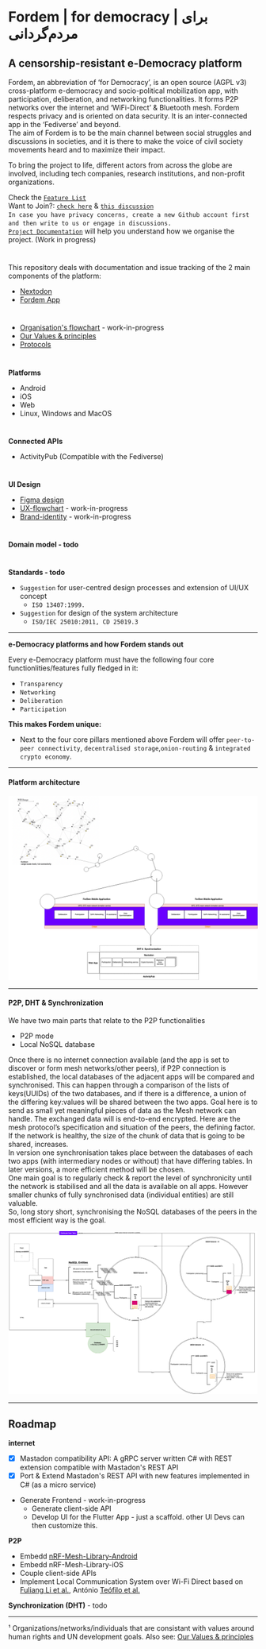 
# Fordem | for democracy | برای مردم‌گردانی
## A censorship-resistant e-Democracy platform  
Fordem, an abbreviation of ‘for Democracy’, is an open source (AGPL v3) cross-platform e-democracy and socio-political mobilization app, with participation, deliberation, and networking functionalities. It forms P2P networks over the internet and ‘WiFi-Direct’ & Bluetooth mesh. Fordem respects privacy and is oriented on data security. It is an inter-connected app in the ‘Fediverse’ and beyond.  
The aim of Fordem is to be the main channel between social struggles and discussions in societies, and it is there to make the voice of civil society movements heard and to maximize their impact.  
  
To bring the project to life, different actors from across the globe are involved, including tech companies, research institutions, and non-profit organizations.  
  
  
Check the [`Feature List`](https://github.com/tcfev/forDem/issues/85)  
Want to Join?: [`check here`](https://github.com/tcfev/forDem/issues/61)  & [`this discussion`](https://github.com/tcfev/forDem/discussions/52)  
`In case you have privacy concerns, create a new Github account first and then write to us or engage in discussions.`  
[`Project Documentation`](https://github.com/tcfev/forDem-documentation) will help you understand how we organise the project. (Work in progress)
#
This repository deals with documentation and issue tracking of the 2 main components of the platform:
* [Nextodon](https://github.com/tcfev/nextodon)
* [Fordem App](https://github.com/tcfev/fordem-app)
#
* [Organisation's flowchart](https://github.com/tcfev/fordem/blob/main/.assets/organisation.md) - work-in-progress
* [Our Values & principles](https://github.com/tcfev/fordem/issues/57)
* [Protocols](https://github.com/tcfev/fordem/tree/main/.assets/.protocols)
#
**Platforms**
- Android
- iOS
- Web
- Linux, Windows and MacOS
#
**Connected APIs**
- ActivityPub (Compatible with the Fediverse)
#
**UI Design**  
* [Figma design](https://www.figma.com/file/VHFRoqXfhc2ThZQMZUXcje/%D8%A8%D8%B1%D8%A7%DB%8C-%D9%85%D8%B1%D8%AF%D9%85%E2%80%8C%D8%B3%D8%A7%D9%84%D8%A7%D8%B1%DB%8C%2Ff%C3%BCrDem?node-id=0%3A1)  
* [UX-flowchart](https://github.com/tcfev/forDem/blob/main/.assets/ux-flowchart.md) - work-in-progress
* [Brand-identity](https://github.com/tcfev/forDem/blob/main/.assets/brand-identity.md) - work-in-progress  
#
**Domain model - todo**  
#
**Standards - todo**  
- `Suggestion` for user-centred design processes and extension of UI/UX concept
    * `ISO 13407:1999.`
- `Suggestion` for design of the system architecture
    * `ISO/IEC 25010:2011, CD 25019.3`
---
**e-Democracy platforms and how Fordem stands out**  

Every e-Democracy platform must have the following four core functionlities/features fully fledged in it: 
- `Transparency`
- `Networking`
- `Deliberation`
- `Participation`

**This makes Fordem unique:**  
* Next to the four core pillars mentioned above Fordem will offer `peer-to-peer connectivity`, `decentralised storage`,`onion-routing` & `integrated crypto economy`.
---
#### Platform architecture
![img](https://github.com/tcfev/forDem/blob/main/.assets/Fordem%20Architecture-Architecture.drawio.png)

---
#### P2P, DHT & Synchronization
We have two main parts that relate to the P2P functionalities  
- P2P mode  
- Local NoSQL database  
  
Once there is no internet connection available (and the app is set to discover or form mesh networks/other peers), if P2P connection is established, the local databases of the adjacent apps will be compared and synchronised. This can happen through a comparison of the lists of keys(UUIDs) of the two databases, and if there is a difference, a union of the differing key:values will be shared between the two apps. Goal here is to send as small yet meaningful pieces of data as the Mesh network can handle. The exchanged data will is end-to-end encrypted.
Here are the mesh protocol’s specification and situation of the peers, the defining factor.  
If the network is healthy, the size of the chunk of data that is going to be shared, increases.  
In version one synchronisation takes place between the databases of each two apps (with intermediary nodes or without) that have differing tables. In later versions, a more efficient method will be chosen.  
One main goal is to regularly check & report the level of synchronicity until the network is stabilised and all the data is available on all apps. However smaller chunks of fully synchronised data (individual entities) are still valuable.  
So, long story short, synchronising the NoSQL databases of the peers in the most efficient way is the goal.
  
![img](https://github.com/tcfev/forDem/blob/main/.assets/forDem-P2P-DHT-Diagramm.drawio.png)

---

## Roadmap
**internet**
 - [x] Mastadon compatibility API: A gRPC server written C# with REST extension compatible with Mastadon's REST API
 - [x] Port & Extend Mastadon's REST API with new features implemented in C# (as a micro service) 
 - Generate Frontend - work-in-progress
	 - Generate client-side API
	 - Develop UI for the Flutter App - just a scaffold. other UI Devs can then customize this.

**P2P**
- Embedd [nRF-Mesh-Library-Android](https://github.com/NordicSemiconductor/Android-nRF-Mesh-Library) 
- Embedd nRF-Mesh-Library-iOS
- Couple client-side APIs
- Implement Local Communication System over Wi-Fi Direct based on [Fuliang Li et al.](https://ieeexplore.ieee.org/document/9011605), António [Teófilo et al.](https://www.researchgate.net/publication/352213057_RedMesh_A_WiFi-Direct_Network_Formation_Algorithm_for_Large-Scale_Scenarios)

**Synchronization (DHT)** - todo

---
¹ Organizations/networks/individuals that are consistant with values around human rights and UN development goals. Also see: [Our Values & principles](https://github.com/tcfev/forDem/issues/57)


